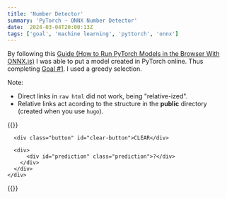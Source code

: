 ```yaml
---
title: 'Number Detector'
summary: 'PyTorch ➝ ONNX Number Detector'
date:  2024-03-04T20:00:13Z
tags: ['goal', 'machine learning', 'pyttorch', 'onnx']
---
```

By following this [Guide (How to Run PyTorch Models in the Browser With ONNX.js)](https://www.youtube.com/watch?v=Vs70jsRgO8S) I was able to put a model created in PyTorch online. Thus completing [Goal #1](/posts/2024-02-27). I used a greedy selection.

Note:
- Direct links in `raw html` did not work, being "relative-ized".
- Relative links act acording to the structure in the **public** directory (created when you use `hugo`).

{{<rawhtml>}}
  <link rel="stylesheet" href="style.css" />

  <div id="container">
    <div class="card elevation">
      <canvas
        class="canvas elevation"
        id="canvas"
        width="280"
        height="280"
      ></canvas>

      <div class="button" id="clear-button">CLEAR</div>

      <div>
          <div id="prediction" class="prediction">?</div>
        </div>
      </div>
    </div>
  </div>

  <script src="onnx.min.js"></script>
  <script src="script.js"></script>
{{</rawhtml>}}
